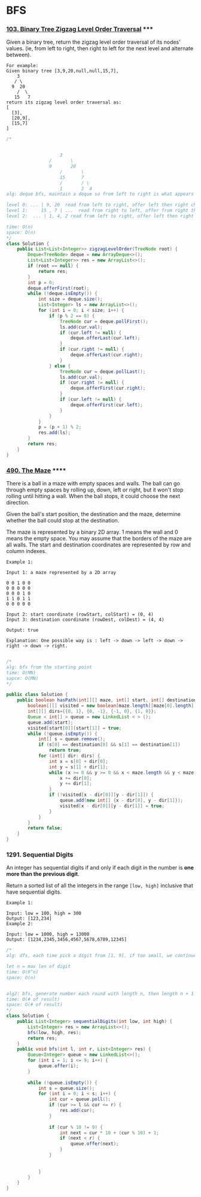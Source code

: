# BFS

### [103. Binary Tree Zigzag Level Order Traversal](https://leetcode.com/problems/binary-tree-zigzag-level-order-traversal/) ***
Given a binary tree, return the zigzag level order traversal of its nodes' values. (ie, from left to right, then right to left for the next level and alternate between).
```
For example:
Given binary tree [3,9,20,null,null,15,7],
    3
   / \
  9  20
    /  \
   15   7
return its zigzag level order traversal as:
[
  [3],
  [20,9],
  [15,7]
]
```

```java
/*


                    3
                /       \  
                9       20
                    /       \
                    15      7
                    /       / \
                    1       2  4 
alg: deque bfs, maintain a deque so from left to right is what appears in each level

level 0: ... | 9, 20  read from left to right, offer left then right child, offerLast
level 1:     15 , 7 | ...  read from right to left, offer from right then left child, offerFirst
level 2:  ... | 1, 4, 2 read from left to right, offer left then right child, offerLast

time: O(n)
space: O(n)
*/
class Solution {
    public List<List<Integer>> zigzagLevelOrder(TreeNode root) {
        Deque<TreeNode> deque = new ArrayDeque<>();
        List<List<Integer>> res = new ArrayList<>();
        if (root == null) {
            return res;
        }
        int p = 0;
        deque.offerFirst(root);
        while (!deque.isEmpty()) {
            int size = deque.size();
            List<Integer> ls = new ArrayList<>();
            for (int i = 0; i < size; i++) {
                if (p % 2 == 0) {
                    TreeNode cur = deque.pollFirst();
                    ls.add(cur.val);
                    if (cur.left != null) {
                        deque.offerLast(cur.left);
                    }
                    if (cur.right != null) {
                        deque.offerLast(cur.right);
                    }
                } else {
                    TreeNode cur = deque.pollLast();
                    ls.add(cur.val);
                    if (cur.right != null) {
                        deque.offerFirst(cur.right);
                    }
                    if (cur.left != null) {
                        deque.offerFirst(cur.left);
                    }
                }
            }
            p = (p + 1) % 2;
            res.add(ls);
        }
        return res;
    }
}
```


### [490. The Maze](https://leetcode.com/problems/the-maze/) ****

There is a ball in a maze with empty spaces and walls. The ball can go through empty spaces by rolling up, down, left or right, but it won't stop rolling until hitting a wall. When the ball stops, it could choose the next direction.

Given the ball's start position, the destination and the maze, determine whether the ball could stop at the destination.

The maze is represented by a binary 2D array. 1 means the wall and 0 means the empty space. You may assume that the borders of the maze are all walls. The start and destination coordinates are represented by row and column indexes.

 
```
Example 1:

Input 1: a maze represented by a 2D array

0 0 1 0 0
0 0 0 0 0
0 0 0 1 0
1 1 0 1 1
0 0 0 0 0

Input 2: start coordinate (rowStart, colStart) = (0, 4)
Input 3: destination coordinate (rowDest, colDest) = (4, 4)

Output: true

Explanation: One possible way is : left -> down -> left -> down -> right -> down -> right.
```

```java

/*
alg: bfs from the starting point
time: O(MN)
sapce: O(MN)
*/

public class Solution {
    public boolean hasPath(int[][] maze, int[] start, int[] destination) {
        boolean[][] visited = new boolean[maze.length][maze[0].length];
        int[][] dirs={{0, 1}, {0, -1}, {-1, 0}, {1, 0}};
        Queue < int[] > queue = new LinkedList < > ();
        queue.add(start);
        visited[start[0]][start[1]] = true;
        while (!queue.isEmpty()) {
            int[] s = queue.remove();
            if (s[0] == destination[0] && s[1] == destination[1])
                return true;
            for (int[] dir: dirs) {
                int x = s[0] + dir[0];
                int y = s[1] + dir[1];
                while (x >= 0 && y >= 0 && x < maze.length && y < maze[0].length && maze[x][y] == 0) {
                    x += dir[0];
                    y += dir[1];
                }
                if (!visited[x - dir[0]][y - dir[1]]) {
                    queue.add(new int[] {x - dir[0], y - dir[1]});
                    visited[x - dir[0]][y - dir[1]] = true;
                }
            }
        }
        return false;
    }
}
```



### 1291. Sequential Digits
An integer has sequential digits if and only if each digit in the number is **one more than the previous digit**.

Return a sorted list of all the integers in the range `[low, high]` inclusive that have sequential digits.

 
```
Example 1:

Input: low = 100, high = 300
Output: [123,234]
Example 2:

Input: low = 1000, high = 13000
Output: [1234,2345,3456,4567,5678,6789,12345]
```
```java
/*
alg: dfs, each time pick a digit from [1, 9], if too small, we continue to pick, else if too big, we stop picking, else if in the range, we add to the result and continue picking

let n = max len of digit
time: O(9^n)
space: O(n)


alg2: bfs, generate number each round with length n, then length n + 1 ...
time: O(# of result)
space: O(# of result)
*/
class Solution {
    public List<Integer> sequentialDigits(int low, int high) {
        List<Integer> res = new ArrayList<>();
        bfs(low, high, res);
        return res;
    }
    public void bfs(int l, int r, List<Integer> res) {
        Queue<Integer> queue = new LinkedList<>();
        for (int i = 1; i <= 9; i++) {
            queue.offer(i);
        }
        
        while (!queue.isEmpty()) {
            int s = queue.size();
            for (int i = 0; i < s; i++) {
                int cur = queue.poll();
                if (cur >= l && cur <= r) {
                    res.add(cur);
                }
                
                if (cur % 10 != 9) {
                    int next = cur * 10 + (cur % 10) + 1;
                    if (next < r) {
                        queue.offer(next);
                    }
                }
                
                
            }
        }
    }
}

```